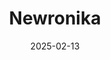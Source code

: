 ---  
layout: startup_page  
title: "Newronika"  
id: "newronika.com"  
permalink: "/newronikanewronika.com02132025/"  
website: "http://www.newronika.com/"  
funding_round: "Series B"  
funding_amount: "€13.6M"  
investors: "Fondazione ENEA Tech e Biomedical, Indaco Venture Partners SGR, Innogest SGR, Wille Finance, TNBT Capital, F3F"  
about: "Newronika is a leader in advanced deep brain stimulation, developing an adaptive DBS platform designed to provide precision therapy to improve symptom relief and reduce side effects for patients with Parkinson's disease. The company aims to transform neuromodulation by integrating real-time neuronal data and machine learning into its DBS systems."  
markets: "MedTech, Neurotechnology, Healthtech"  
hq: "Milan, Italy"  
founded_year: "2008"  
linkedin: "https://www.linkedin.com/company/newronika/"  
twitter: "https://twitter.com/newronika"  
instagram: ""  
facebook: "https://www.facebook.com/newronikaspa"  
crunchbase: "https://www.crunchbase.com/organization/newronika"  
pitchbook: "https://pitchbook.com/profiles/company/161194-96"  

date_display: "13-Feb-2025"  
date: "2025-02-13"

# SEO Optimization  
meta_title: "Newronika - Series B Funding (€13.6M)"  
meta_description: "Newronika, Newronika is a leader in advanced deep brain stimulation, developing an adaptive DBS platform designed to provide precision therapy to improve symptom..."  
meta_keywords: "Newronika, MedTech, Neurotechnology, Healthtech, Series B funding"  
canonical_url: "https://startup.projectstartups.com/newronikanewronika.com02132025/"  
---